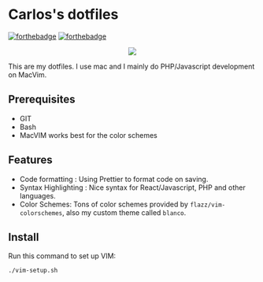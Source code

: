 # Carlos's dotfiles

[![forthebadge](https://forthebadge.com/images/badges/compatibility-ie-6.svg)](https://forthebadge.com)
[![forthebadge](https://forthebadge.com/images/badges/built-with-resentment.svg)](https://forthebadge.com)

<p align="center">
    <img src="https://i.imgur.com/bp0dGrL.gif">
</p>

This are my dotfiles. I use mac and I mainly do PHP/Javascript development on MacVim.

## Prerequisites

-   GIT
-   Bash
-   MacVIM works best for the color schemes

## Features

-   Code formatting : Using Prettier to format code on saving.
-   Syntax Highlighting : Nice syntax for React/Javascript, PHP and other languages.
-   Color Schemes: Tons of color schemes provided by `flazz/vim-colorschemes`, also my custom theme called `blanco`.

## Install

Run this command to set up VIM:

```
./vim-setup.sh
```
